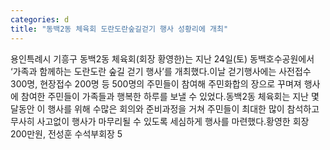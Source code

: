 ```yaml
---
categories: d
title: "동백2동 체육회 도란도란숲길걷기 행사 성황리에 개최"
---
```

용인특례시 기흥구 동백2동 체육회(회장 황영한)는 지난 24일(토) 동백호수공원에서 ‘가족과 함께하는 도란도란 숲길 걷기 행사’를 개최했다.이날 걷기행사에는 사전접수 300명, 현장접수 200명 등 500명의 주민들이 참여해 주민화합의 장으로 꾸며져 행사에 참여한 주민들이 가족들과 행복한 하루를 보낼 수 있었다.동백2동 체육회는 지난 몇 달동안 이 행사를 위해 수많은 회의와 준비과정을 거쳐 주민들이 최대한 많이 참석하고 무사히 사고없이 행사가 마무리될 수 있도록 세심하게 행사를 마련했다.황영한 회장 200만원, 전성훈 수석부회장 5